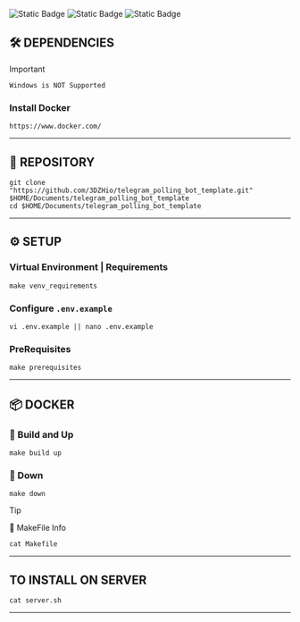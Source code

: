 ![Static Badge](https://img.shields.io/badge/Python-008000?style=for-the-badge&logo=python&logoColor=white&link=https://www.python.org/downloads/)
![Static Badge](https://img.shields.io/badge/ReDiS-d92b09?style=for-the-badge&logo=redis&logoColor=white&link=https://redis.io/docs/latest/operate/oss_and_stack/install/install-redis/install-redis-on-linux/)
![Static Badge](https://img.shields.io/badge/PostgreSQL-3a6790?style=for-the-badge&logo=postgresql&logoColor=white&link=https://www.postgresql.org/download/linux/)


## 🛠️ DEPENDENCIES

> [!IMPORTANT]
> ```shell
> Windows is NOT Supported
> ```

### Install Docker

```shell
https://www.docker.com/
```


---


## 🔗 REPOSITORY

```shell
git clone "https://github.com/3DZHio/telegram_polling_bot_template.git" $HOME/Documents/telegram_polling_bot_template
cd $HOME/Documents/telegram_polling_bot_template
```


---


## ⚙️ SETUP

### Virtual Environment | Requirements

```shell
make venv_requirements
```

### Configure `.env.example`

```shell
vi .env.example || nano .env.example
```

### PreRequisites

```shell
make prerequisites
```


---


## 📦 DOCKER

### 🚀 Build and Up

```shell
make build up
```

### 🛑 Down

```shell
make down
```

> [!TIP]
> 📌 MakeFile Info
> ```shell
> cat Makefile
> ```


---


## TO INSTALL ON SERVER

```shell
cat server.sh
```


---